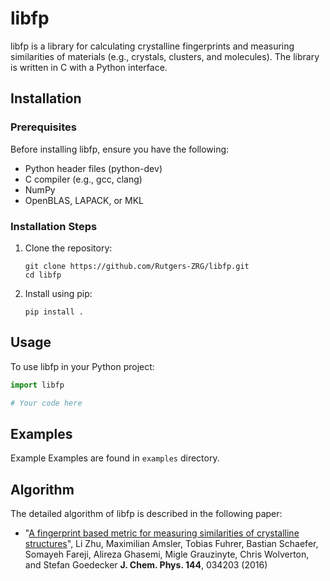 # libfp

libfp is a library for calculating crystalline fingerprints and measuring similarities of materials (e.g., crystals, clusters, and molecules). The library is written in C with a Python interface.


## Installation

### Prerequisites

Before installing libfp, ensure you have the following:

- Python header files (python-dev)
- C compiler (e.g., gcc, clang)
- NumPy
- OpenBLAS, LAPACK, or MKL

### Installation Steps

1. Clone the repository:
   ```
   git clone https://github.com/Rutgers-ZRG/libfp.git
   cd libfp
   ```

2. Install using pip:
   ```
   pip install .
   ```

## Usage

To use libfp in your Python project:

```python
import libfp

# Your code here
```

## Examples

Example
Examples are found in `examples` directory.

## Algorithm

The detailed algorithm of libfp is described in the following paper:

- "[A fingerprint based metric for measuring similarities of crystalline structures](http://scitation.aip.org/content/aip/journal/jcp/144/3/10.1063/1.4940026)",
  Li Zhu, Maximilian Amsler, Tobias Fuhrer, Bastian Schaefer, Somayeh Fareji, Alireza Ghasemi, Migle Grauzinyte, Chris Wolverton, and Stefan Goedecker
  **J. Chem. Phys. 144**, 034203 (2016)